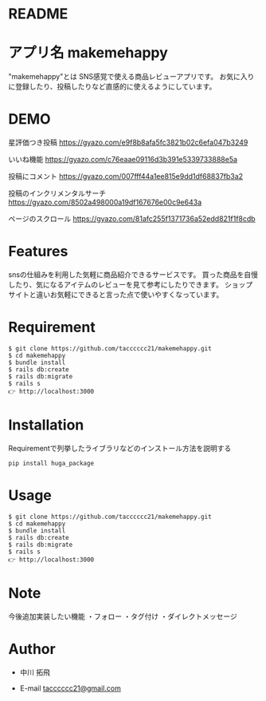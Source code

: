 # README

# アプリ名 makemehappy

 
"makemehappy"とは
SNS感覚で使える商品レビューアプリです。
お気に入りに登録したり、投稿したりなど直感的に使えるようにしています。
 
# DEMO
 
星評価つき投稿
https://gyazo.com/e9f8b8afa5fc3821b02c6efa047b3249

いいね機能
https://gyazo.com/c76eaae09116d3b391e5339733888e5a

投稿にコメント
https://gyazo.com/007fff44a1ee815e9dd1df68837fb3a2

投稿のインクリメンタルサーチ
https://gyazo.com/8502a498000a19df167676e00c9e643a

ページのスクロール
https://gyazo.com/81afc255f1371736a52edd821f1f8cdb
 
# Features

snsの仕組みを利用した気軽に商品紹介できるサービスです。
買った商品を自慢したり、気になるアイテムのレビューを見て参考にしたりできます。
ショップサイトと違いお気軽にできると言った点で使いやすくなっています。
 
# Requirement
 
 ```
$ git clone https://github.com/tacccccc21/makemehappy.git
$ cd makemehappy
$ bundle install
$ rails db:create
$ rails db:migrate
$ rails s
👉 http://localhost:3000
```
 
# Installation
 
Requirementで列挙したライブラリなどのインストール方法を説明する
 
```bash
pip install huga_package
```
 
# Usage
 ```
$ git clone https://github.com/tacccccc21/makemehappy.git
$ cd makemehappy
$ bundle install
$ rails db:create
$ rails db:migrate
$ rails s
👉 http://localhost:3000
```


 
# Note
 
今後追加実装したい機能
・フォロー
・タグ付け
・ダイレクトメッセージ

 
# Author
 

 
* 中川 拓飛

* E-mail tacccccc21@gmail.com
 